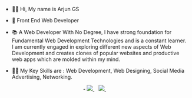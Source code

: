 - 👋🏽 Hi, My name is Arjun GS

- 🌇 Front End Web Developer

- 📚  A Web Developer With No Degree, I have strong foundation for Fundamental Web Development Technologies and is a constant learner. I am currently engaged in exploring different new aspects of Web Development and creates clones of popular websites and productive web apps which are molded within my mind.

- 💪🏽 My Key Skills are : Web Development, Web Designing, Social Media Advertising, Networking.

<p align='center'>
- <a href="https://www.linkedin.com/in/arjun-gs-3967581b9/">
    <img src="https://img.shields.io/badge/linkedin-%230077B5.svg?&style=for-the-badge&logo=linkedin&logoColor=white" />
  </a>&nbsp;&nbsp;
  
  <a href="https://www.instagram.com/_arjun.g.sanal_/">
    <img src="https://img.shields.io/badge/instagram-%23E4405F.svg?&style=for-the-badge&logo=instagram&logoColor=white" />        
  </a>&nbsp;&nbsp;
  
  </p>

<!---
arjungsanal/arjungsanal is a ✨ special ✨ repository because its `README.md` (this file) appears on your GitHub profile.
You can click the Preview link to take a look at your changes.
--->

